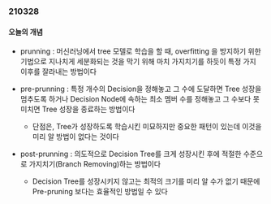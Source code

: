 ### 210328

#### 오늘의 개념

* prunning : 머신러닝에서 tree 모델로 학습을 할 때, overfitting 을 방지하기 위한 기법으로 지나치게 세분화되는 것을 막기 위해 마치 가지치기를 하듯이 특정 가지 이후를 잘라내는 방법이다

* pre-prunning : 특정 개수의 Decision을 정해놓고 그 수에 도달하면 Tree 성장을 멈추도록 하거나 Decision Node에 속하는 최소 멤버 수를 정해놓고 그 수보다 못 미치면 Tree 성장을 종료하는 방법이다
  * 단점은, Tree가 성장하도록 학습시킨 미묘하지만 중요한 패턴이 있는데 이것을 미리 알 방법이 없다는 것이다

* post-prunning : 의도적으로 Decision Tree를 크게 성장시킨 후에 적절한 수준으로 가지치기(Branch Removing)하는 방법이다
  *  Decision Tree를 성장시키지 않고는 최적의 크기를 미리 알 수가 없기 때문에 Pre-pruning 보다는 효율적인 방법일 수 있다
